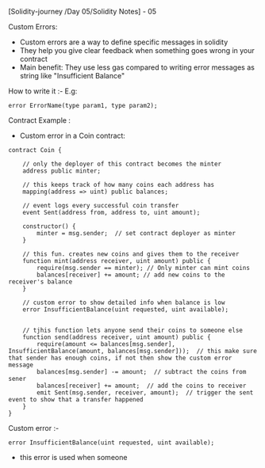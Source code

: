 [Solidity-journey /Day 05/Solidity Notes] - 05


Custom Errors: 

- Custom errors are a way to define specific messages in solidity 
- They help you give clear feedback when something goes wrong in your contract 
- Main benefit: They use less gas compared to writing error messages as string like "Insufficient Balance"

How to write it :- 
E.g:
```
error ErrorName(type param1, type param2);
```


Contract Example : 
- Custom error in a Coin contract:
```
contract Coin {

    // only the deployer of this contract becomes the minter 
    address public minter;  
    
    // this keeps track of how many coins each address has
    mapping(address => uint) public balances;

    // event logs every successful coin transfer 
    event Sent(address from, address to, uint amount);

    constructor() {
        minter = msg.sender;  // set contract deployer as minter
    }

    // this fun. creates new coins and gives them to the receiver
    function mint(address receiver, uint amount) public {
        require(msg.sender == minter); // Only minter can mint coins 
        balances[receiver] += amount; // add new coins to the receiver's balance 
    }

    // custom error to show detailed info when balance is low 
    error InsufficientBalance(uint requested, uint available);


    // tjhis function lets anyone send their coins to someone else 
    function send(address receiver, uint amount) public {
        require(amount <= balances[msg.sender], InsufficientBalance(amount, balances[msg.sender]));  // this make sure that sender has enough coins, if not then show the custom error message 
        balances[msg.sender] -= amount;  // subtract the coins from sener 
        balances[receiver] += amount;  // add the coins to receiver
        emit Sent(msg.sender, receiver, amount);  // trigger the sent event to show that a transfer happened
    }
}
```

 Custom error :-
```
error InsufficientBalance(uint requested, uint available);
```
- this error is used when someone 







